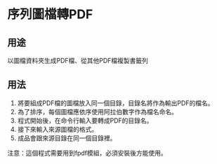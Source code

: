 序列圖檔轉PDF
===============

## 用途

以圖檔資料夾生成PDF檔、從其他PDF檔複製書籤列

## 用法

1. 將要組成PDF檔的圖檔放入同一個目錄，目錄名將作為輸出PDF的檔名。
2. 為了排序，每個圖檔應依序使用阿拉伯數字作為檔名命名。
3. 程式開始後，在命令行輸入要轉成PDF的目錄名。
4. 接下來輸入來源圖檔的格式。
5. 成品會跟來源目錄在同一個目錄裡。

注意：這個程式需要用到fpdf模組，必須安裝後方能使用。